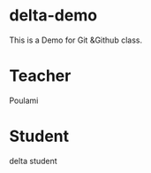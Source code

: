 # delta-demo
This is a Demo for Git &amp;Github class.


# Teacher
Poulami

# Student
delta student
